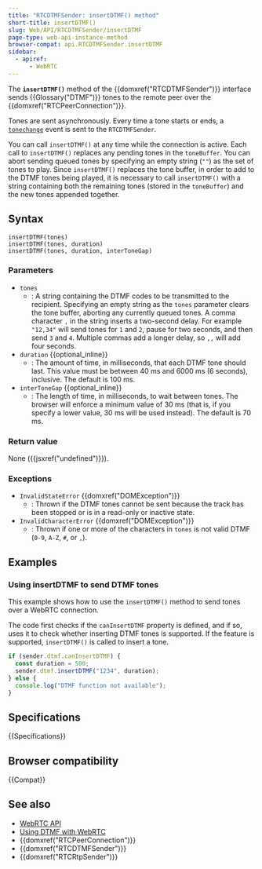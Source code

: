 ```yaml
---
title: "RTCDTMFSender: insertDTMF() method"
short-title: insertDTMF()
slug: Web/API/RTCDTMFSender/insertDTMF
page-type: web-api-instance-method
browser-compat: api.RTCDTMFSender.insertDTMF
sidebar:
  - apiref:
      - WebRTC
---
```


The **`insertDTMF()`** method of the {{domxref("RTCDTMFSender")}} interface sends {{Glossary("DTMF")}} tones to the remote peer over the {{domxref("RTCPeerConnection")}}.

Tones are sent asynchronously. Every time a tone starts or ends, a [`tonechange`](/en-US/docs/Web/API/RTCDTMFSender/tonechange_event) event is sent to the `RTCDTMFSender`.

You can call `insertDTMF()` at any time while the connection is active. Each call to `insertDTMF()` replaces any pending tones in the `toneBuffer`.
You can abort sending queued tones by specifying an empty string (`""`) as the set of tones to play.
Since `insertDTMF()` replaces the tone buffer, in order to add to the DTMF tones being played, it is necessary to call `insertDTMF()` with a string containing both the remaining tones (stored in the `toneBuffer`) and the new tones appended together.

## Syntax

```js-nolint
insertDTMF(tones)
insertDTMF(tones, duration)
insertDTMF(tones, duration, interToneGap)
```

### Parameters

- `tones`
  - : A string containing the DTMF codes to be transmitted to the recipient.
    Specifying an empty string as the `tones` parameter clears the tone buffer, aborting any currently queued tones.
    A comma character `,` in the string inserts a two-second delay. For example `"12,34"` will send tones for `1` and `2`, pause for two seconds, and then send `3` and `4`. Multiple commas add a longer delay, so `,,` will add four seconds.
- `duration` {{optional_inline}}
  - : The amount of time, in milliseconds, that each DTMF tone should last.
    This value must be between 40 ms and 6000 ms (6 seconds), inclusive. The default is 100 ms.
- `interToneGap` {{optional_inline}}
  - : The length of time, in milliseconds, to wait between tones.
    The browser will enforce a minimum value of 30 ms (that is, if you specify a lower value, 30 ms will be used instead). The default is 70 ms.

### Return value

None ({{jsxref("undefined")}}).

### Exceptions

- `InvalidStateError` {{domxref("DOMException")}}
  - : Thrown if the DTMF tones cannot be sent because the track has been stopped or is in a read-only or inactive state.
- `InvalidCharacterError` {{domxref("DOMException")}}
  - : Thrown if one or more of the characters in `tones` is not valid DTMF (`0-9`, `A-Z`, `#`, or `,`).

## Examples

### Using insertDTMF to send DTMF tones

This example shows how to use the `insertDTMF()` method to send tones over a WebRTC connection.

The code first checks if the `canInsertDTMF` property is defined, and if so, uses it to check whether inserting DTMF tones is supported.
If the feature is supported, `insertDTMF()` is called to insert a tone.

```js
if (sender.dtmf.canInsertDTMF) {
  const duration = 500;
  sender.dtmf.insertDTMF("1234", duration);
} else {
  console.log("DTMF function not available");
}
```

## Specifications

{{Specifications}}

## Browser compatibility

{{Compat}}

## See also

- [WebRTC API](/en-US/docs/Web/API/WebRTC_API)
- [Using DTMF with WebRTC](/en-US/docs/Web/API/WebRTC_API/Using_DTMF)
- {{domxref("RTCPeerConnection")}}
- {{domxref("RTCDTMFSender")}}
- {{domxref("RTCRtpSender")}}
